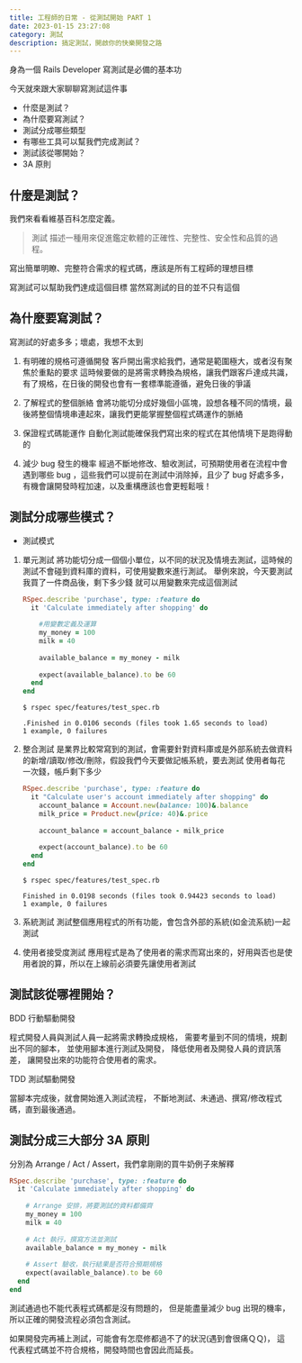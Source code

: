 ```yaml
---
title: 工程師的日常 - 從測試開始 PART 1
date: 2023-01-15 23:27:08
category: 測試
description: 搞定測試，開啟你的快樂開發之路
---
```


身為一個 Rails Developer
寫測試是必備的基本功

今天就來跟大家聊聊寫測試這件事

* 什麼是測試？
* 為什麼要寫測試？
* 測試分成哪些類型
* 有哪些工具可以幫我們完成測試？
* 測試該從哪開始？
* 3A 原則


## 什麼是測試？

我們來看看維基百科怎麼定義。

> 測試
  描述一種用來促進鑑定軟體的正確性、完整性、安全性和品質的過程。

寫出簡單明瞭、完整符合需求的程式碼，應該是所有工程師的理想目標

寫測試可以幫助我們達成這個目標
當然寫測試的目的並不只有這個

## 為什麼要寫測試？

寫測試的好處多多；壞處，我想不太到

1. 有明確的規格可遵循開發
    客戶開出需求給我們，通常是範圍極大，或者沒有聚焦於重點的要求
    這時候要做的是將需求轉換為規格，讓我們跟客戶達成共識，有了規格，在日後的開發也會有一套標準能遵循，避免日後的爭議
    
2. 了解程式的整個脈絡
    會將功能切分成好幾個小區塊，設想各種不同的情境，最後將整個情境串連起來，讓我們更能掌握整個程式碼運作的脈絡
    
3. 保證程式碼能運作
    自動化測試能確保我們寫出來的程式在其他情境下是跑得動的
    
4. 減少 bug 發生的機率
    經過不斷地修改、驗收測試，可預期使用者在流程中會遇到哪些 bug ，這些我們可以提前在測試中消除掉，且少了 bug 好處多多，有機會讓開發時程加速，以及重構應該也會更輕鬆哦！

## 測試分成哪些模式？

* 測試模式

1. 單元測試
    將功能切分成一個個小單位，以不同的狀況及情境去測試，這時候的測試不會碰到資料庫的資料，可使用變數來進行測試。
    舉例來說，今天要測試 我買了一件商品後，剩下多少錢
    就可以用變數來完成這個測試

    ```ruby
    RSpec.describe 'purchase', type: :feature do
      it 'Calculate immediately after shopping' do
        
        #用變數定義及運算
        my_money = 100
        milk = 40
          
        available_balance = my_money - milk
        
        expect(available_balance).to be 60
      end
    end
    ```
    ```
    $ rspec spec/features/test_spec.rb
    
    .Finished in 0.0106 seconds (files took 1.65 seconds to load)
    1 example, 0 failures
    ```
    
2. 整合測試
    是業界比較常寫到的測試，會需要針對資料庫或是外部系統去做資料的新增/讀取/修改/刪除，假設我們今天要做記帳系統，要去測試 使用者每花一次錢，帳戶剩下多少
    ```ruby
    RSpec.describe 'purchase', type: :feature do
      it "Calculate user's account immediately after shopping" do
        account_balance = Account.new(balance: 100)&.balance
        milk_price = Product.new(price: 40)&.price
        
        account_balance = account_balance - milk_price
        
        expect(account_balance).to be 60
      end
    end
    ```
    ```
    $ rspec spec/features/test_spec.rb
    
    Finished in 0.0198 seconds (files took 0.94423 seconds to load)
    1 example, 0 failures
    ```
    
3. 系統測試
    測試整個應用程式的所有功能，會包含外部的系統(如金流系統)一起測試
    
4. 使用者接受度測試
    應用程式是為了使用者的需求而寫出來的，好用與否也是使用者說的算，所以在上線前必須要先讓使用者測試


## 測試該從哪裡開始？

BDD 行動驅動開發

程式開發人員與測試人員一起將需求轉換成規格，
需要考量到不同的情境，規劃出不同的腳本，
並使用腳本進行測試及開發，
降低使用者及開發人員的資訊落差，
讓開發出來的功能符合使用者的需求。

TDD 測試驅動開發

當腳本完成後，就會開始進入測試流程，
不斷地測試、未通過、撰寫/修改程式碼，直到最後通過。


## 測試分成三大部分 3A 原則

分別為 Arrange / Act / Assert，我們拿剛剛的買牛奶例子來解釋

```ruby
RSpec.describe 'purchase', type: :feature do
  it 'Calculate immediately after shopping' do
    
    # Arrange 安排，將要測試的資料都備齊
    my_money = 100
    milk = 40
      
    # Act 執行，撰寫方法並測試
    available_balance = my_money - milk
    
    # Assert 驗收，執行結果是否符合預期規格
    expect(available_balance).to be 60
  end
end
```

測試通過也不能代表程式碼都是沒有問題的，
但是能盡量減少 bug 出現的機率，所以正確的開發流程必須包含測試。

如果開發完再補上測試，可能會有怎麼修都過不了的狀況(遇到會很痛ＱＱ)，
這代表程式碼並不符合規格，開發時間也會因此而延長。
